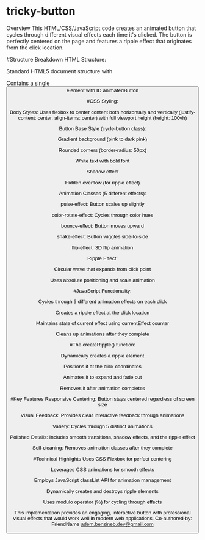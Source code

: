 # tricky-button
Overview
This HTML/CSS/JavaScript code creates an animated button that cycles through different visual effects each time it's clicked. The button is perfectly centered on the page and features a ripple effect that originates from the click location.

#Structure Breakdown
HTML Structure:

Standard HTML5 document structure with <!DOCTYPE html>

Contains a single <button> element with ID animatedButton

#CSS Styling:

Body Styles: Uses flexbox to center content both horizontally and vertically (justify-content: center, align-items: center) with full viewport height (height: 100vh)

Button Base Style (cycle-button class):

Gradient background (pink to dark pink)

Rounded corners (border-radius: 50px)

White text with bold font

Shadow effect

Hidden overflow (for ripple effect)

Animation Classes (5 different effects):

pulse-effect: Button scales up slightly

color-rotate-effect: Cycles through color hues

bounce-effect: Button moves upward

shake-effect: Button wiggles side-to-side

flip-effect: 3D flip animation

Ripple Effect:

Circular wave that expands from click point

Uses absolute positioning and scale animation

#JavaScript Functionality:

Cycles through 5 different animation effects on each click

Creates a ripple effect at the click location

Maintains state of current effect using currentEffect counter

Cleans up animations after they complete

#The createRipple() function:

Dynamically creates a ripple element

Positions it at the click coordinates

Animates it to expand and fade out

Removes it after animation completes

#Key Features
Responsive Centering: Button stays centered regardless of screen size

Visual Feedback: Provides clear interactive feedback through animations

Variety: Cycles through 5 distinct animations

Polished Details: Includes smooth transitions, shadow effects, and the ripple effect

Self-cleaning: Removes animation classes after they complete

#Technical Highlights
Uses CSS Flexbox for perfect centering

Leverages CSS animations for smooth effects

Employs JavaScript classList API for animation management

Dynamically creates and destroys ripple elements

Uses modulo operator (%) for cycling through effects

This implementation provides an engaging, interactive button with professional visual effects that would work well in modern web applications.
Co-authored-by: FriendName <adem.benzineb.dev@gmail.com>
